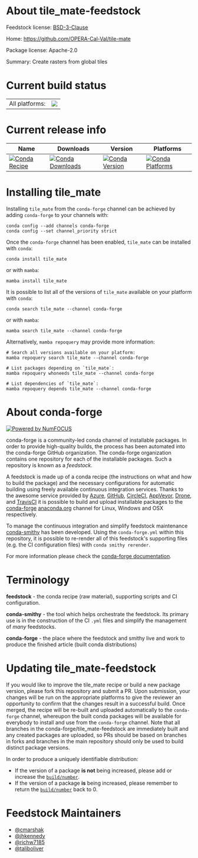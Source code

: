 About tile_mate-feedstock
=========================

Feedstock license: [BSD-3-Clause](https://github.com/conda-forge/tile_mate-feedstock/blob/main/LICENSE.txt)

Home: https://github.com/OPERA-Cal-Val/tile-mate

Package license: Apache-2.0

Summary: Create rasters from global tiles

Current build status
====================


<table><tr><td>All platforms:</td>
    <td>
      <a href="https://dev.azure.com/conda-forge/feedstock-builds/_build/latest?definitionId=21348&branchName=main">
        <img src="https://dev.azure.com/conda-forge/feedstock-builds/_apis/build/status/tile_mate-feedstock?branchName=main">
      </a>
    </td>
  </tr>
</table>

Current release info
====================

| Name | Downloads | Version | Platforms |
| --- | --- | --- | --- |
| [![Conda Recipe](https://img.shields.io/badge/recipe-tile_mate-green.svg)](https://anaconda.org/conda-forge/tile_mate) | [![Conda Downloads](https://img.shields.io/conda/dn/conda-forge/tile_mate.svg)](https://anaconda.org/conda-forge/tile_mate) | [![Conda Version](https://img.shields.io/conda/vn/conda-forge/tile_mate.svg)](https://anaconda.org/conda-forge/tile_mate) | [![Conda Platforms](https://img.shields.io/conda/pn/conda-forge/tile_mate.svg)](https://anaconda.org/conda-forge/tile_mate) |

Installing tile_mate
====================

Installing `tile_mate` from the `conda-forge` channel can be achieved by adding `conda-forge` to your channels with:

```
conda config --add channels conda-forge
conda config --set channel_priority strict
```

Once the `conda-forge` channel has been enabled, `tile_mate` can be installed with `conda`:

```
conda install tile_mate
```

or with `mamba`:

```
mamba install tile_mate
```

It is possible to list all of the versions of `tile_mate` available on your platform with `conda`:

```
conda search tile_mate --channel conda-forge
```

or with `mamba`:

```
mamba search tile_mate --channel conda-forge
```

Alternatively, `mamba repoquery` may provide more information:

```
# Search all versions available on your platform:
mamba repoquery search tile_mate --channel conda-forge

# List packages depending on `tile_mate`:
mamba repoquery whoneeds tile_mate --channel conda-forge

# List dependencies of `tile_mate`:
mamba repoquery depends tile_mate --channel conda-forge
```


About conda-forge
=================

[![Powered by
NumFOCUS](https://img.shields.io/badge/powered%20by-NumFOCUS-orange.svg?style=flat&colorA=E1523D&colorB=007D8A)](https://numfocus.org)

conda-forge is a community-led conda channel of installable packages.
In order to provide high-quality builds, the process has been automated into the
conda-forge GitHub organization. The conda-forge organization contains one repository
for each of the installable packages. Such a repository is known as a *feedstock*.

A feedstock is made up of a conda recipe (the instructions on what and how to build
the package) and the necessary configurations for automatic building using freely
available continuous integration services. Thanks to the awesome service provided by
[Azure](https://azure.microsoft.com/en-us/services/devops/), [GitHub](https://github.com/),
[CircleCI](https://circleci.com/), [AppVeyor](https://www.appveyor.com/),
[Drone](https://cloud.drone.io/welcome), and [TravisCI](https://travis-ci.com/)
it is possible to build and upload installable packages to the
[conda-forge](https://anaconda.org/conda-forge) [anaconda.org](https://anaconda.org/)
channel for Linux, Windows and OSX respectively.

To manage the continuous integration and simplify feedstock maintenance
[conda-smithy](https://github.com/conda-forge/conda-smithy) has been developed.
Using the ``conda-forge.yml`` within this repository, it is possible to re-render all of
this feedstock's supporting files (e.g. the CI configuration files) with ``conda smithy rerender``.

For more information please check the [conda-forge documentation](https://conda-forge.org/docs/).

Terminology
===========

**feedstock** - the conda recipe (raw material), supporting scripts and CI configuration.

**conda-smithy** - the tool which helps orchestrate the feedstock.
                   Its primary use is in the construction of the CI ``.yml`` files
                   and simplify the management of *many* feedstocks.

**conda-forge** - the place where the feedstock and smithy live and work to
                  produce the finished article (built conda distributions)


Updating tile_mate-feedstock
============================

If you would like to improve the tile_mate recipe or build a new
package version, please fork this repository and submit a PR. Upon submission,
your changes will be run on the appropriate platforms to give the reviewer an
opportunity to confirm that the changes result in a successful build. Once
merged, the recipe will be re-built and uploaded automatically to the
`conda-forge` channel, whereupon the built conda packages will be available for
everybody to install and use from the `conda-forge` channel.
Note that all branches in the conda-forge/tile_mate-feedstock are
immediately built and any created packages are uploaded, so PRs should be based
on branches in forks and branches in the main repository should only be used to
build distinct package versions.

In order to produce a uniquely identifiable distribution:
 * If the version of a package **is not** being increased, please add or increase
   the [``build/number``](https://docs.conda.io/projects/conda-build/en/latest/resources/define-metadata.html#build-number-and-string).
 * If the version of a package **is** being increased, please remember to return
   the [``build/number``](https://docs.conda.io/projects/conda-build/en/latest/resources/define-metadata.html#build-number-and-string)
   back to 0.

Feedstock Maintainers
=====================

* [@cmarshak](https://github.com/cmarshak/)
* [@jhkennedy](https://github.com/jhkennedy/)
* [@richw7185](https://github.com/richw7185/)
* [@taliboliver](https://github.com/taliboliver/)


<!-- dummy commit to enable rerendering -->

